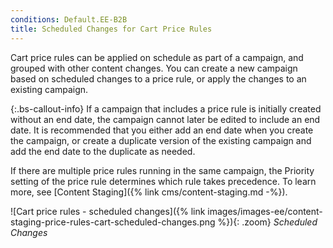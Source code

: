 ```yaml
---
conditions: Default.EE-B2B
title: Scheduled Changes for Cart Price Rules
---
```


Cart price rules can be applied on schedule as part of a campaign, and grouped with other content changes. You can create a new campaign based on scheduled changes to a price rule, or apply the changes to an existing campaign.

{:.bs-callout-info}
If a campaign that includes a price rule is initially created without an end date, the campaign cannot later be edited to include an end date. It is recommended that you either add an end date when you create the campaign, or create a duplicate version of the existing campaign and add the end date to the duplicate as needed.

If there are multiple price rules running in the same campaign, the Priority setting of the price rule determines which rule takes precedence. To learn more, see [Content Staging]({% link cms/content-staging.md -%}).

![Cart price rules - scheduled changes]({% link images/images-ee/content-staging-price-rules-cart-scheduled-changes.png %}){: .zoom}
_Scheduled Changes_
